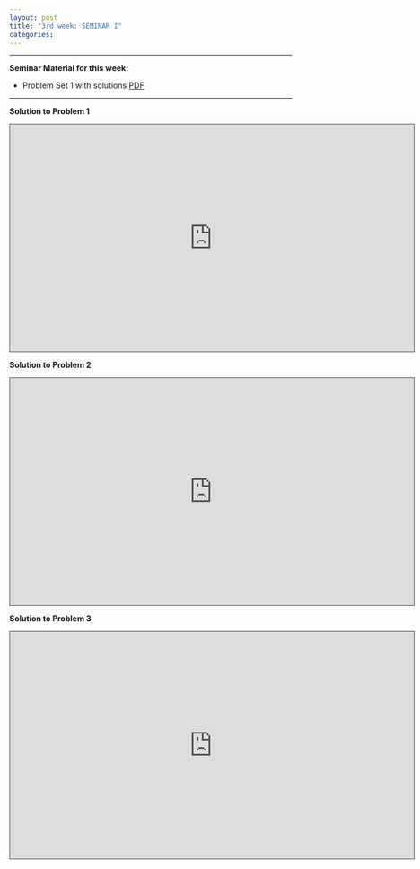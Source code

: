 ```yaml
---
layout: post
title: "3rd week: SEMINAR I"
categories: 
---
```




---
**Seminar Material for this week:** 


- Problem Set 1 with solutions [PDF](https://drive.google.com/uc?export=download&id=1E29oqnhArIosxUm6f-OATshnZ6qKKCOL)
 


---



**Solution to Problem 1**

<iframe src="https://york.cloud.panopto.eu/Panopto/Pages/Embed.aspx?id=835acbfa-2cd8-48eb-8159-adc900e418f9&autoplay=false&offerviewer=false&showtitle=false&showbrand=false&captions=false&interactivity=all" height="405" width="720" style="border: 1px solid #464646;" allowfullscreen allow="autoplay"></iframe>


**Solution to Problem 2**

<iframe src="https://york.cloud.panopto.eu/Panopto/Pages/Embed.aspx?id=fa62959f-8dd2-45f6-a081-adc900e85c08&autoplay=false&offerviewer=false&showtitle=false&showbrand=false&captions=false&interactivity=all" height="405" width="720" style="border: 1px solid #464646;" allowfullscreen allow="autoplay"></iframe>



**Solution to Problem 3**

<iframe src="https://york.cloud.panopto.eu/Panopto/Pages/Embed.aspx?id=99963109-b9ef-4388-8948-adc900eef7ad&autoplay=false&offerviewer=false&showtitle=false&showbrand=false&captions=false&interactivity=all" height="405" width="720" style="border: 1px solid #464646;" allowfullscreen allow="autoplay"></iframe>